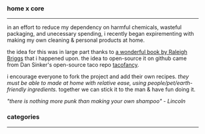 ### home x core

---

in an effort to reduce my dependency on harmful chemicals, wasteful packaging, and unecessary spending, i recently began expirementing with making my own cleaning & personal products at home. 

the idea for this was in large part thanks to [a wonderful book by Raleigh Briggs](http://microcosmpublishing.com/catalog/books/2333/) that i happened upon. the idea to open-source it on github came from Dan Sinker's open-source taco repo [tacofancy](https://github.com/sinker/tacofancy).

i encourage everyone to fork the project and add their own recipes. *they must be able to made at home with relative ease, using people/pet/earth-friendly ingredients.* together we can stick it to the man & have fun doing it.

_"there is nothing more punk than making your own shampoo"_
_- Lincoln_

### categories

---
